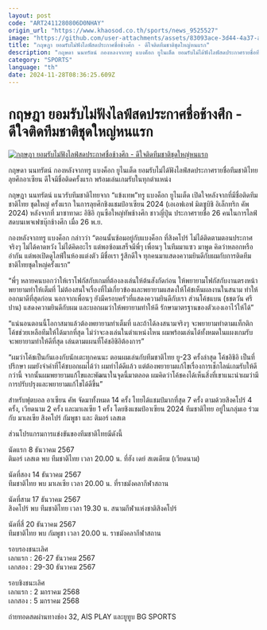 ```yaml
---
layout: post
code: "ART2411280806D0NHAY"
origin_url: "https://www.khaosod.co.th/sports/news_9525527"
image: "https://github.com/user-attachments/assets/83093ace-3d44-4a37-aa2f-b0bba71b9190"
title: "กฤษฎา ยอมรับไม่ฟังไลฟ์สดประกาศชื่อช้างศึก - ดีใจติดทีมชาติชุดใหญ่หนแรก"
description: "กฤษดา นนทรัตน์ กองหลงจากทรู แบงค็อก ยูไนเต็ด ยอมรับไม่ได้ฟังไลฟ์สดประกาศรายชื่อทีมชาติไทย ลุยศึกอาเซียน ดีใจมีชื่อติดครั้งแรก พร้อมเล่นเกมรับในทุกตำแหน่ง"
category: "SPORTS"
language: "th"
date: 2024-11-28T08:36:25.609Z
---
```


# กฤษฎา ยอมรับไม่ฟังไลฟ์สดประกาศชื่อช้างศึก - ดีใจติดทีมชาติชุดใหญ่หนแรก

[![กฤษฎา ยอมรับไม่ฟังไลฟ์สดประกาศชื่อช้างศึก - ดีใจติดทีมชาติชุดใหญ่หนแรก](https://www.khaosod.co.th/wpapp/uploads/2024/11/Kritsada.jpg "กฤษฎา ยอมรับไม่ฟังไลฟ์สดประกาศชื่อช้างศึก - ดีใจติดทีมชาติชุดใหญ่หนแรก")](https://www.khaosod.co.th/wpapp/uploads/2024/11/Kritsada.jpg)

กฤษดา นนทรัตน์ กองหลังจากทรู แบงค็อก ยูไนเต็ด ยอมรับไม่ได้ฟังไลฟ์สดประกาศรายชื่อทีมชาติไทย ลุยศึกอาเซียน ดีใจมีชื่อติดครั้งแรก พร้อมเล่นเกมรับในทุกตำแหน่ง

กฤษฎา นนทรัตน์ แนวรับทีมชาติไทยจาก “แข้งเทพ”ทรู แบงค็อก ยูไนเต็ด เปิดใจหลังจากที่มีชื่อติดทีมชาติไทย ชุดใหญ่ ครั้งแรก ในการลุยศึกชิงแชมป์อาเซียน 2024 (เอเอฟเอฟ มิตซูบิชิ อิเล็กทริก คัพ 2024) หลังจากที่ มาซาทาดะ อิชิอิ กุนซือใหญ่ทัพช้างศึก ชาวญี่ปุ่น ประกาศรายชื่อ 26 คนในการไลฟ์สดบนเพจเฟซบุ๊กช้างศึก เมื่อ 26 พ.ย.

กองหลังจากทรู แบงค็อก กล่าวว่า “ตอนนั้นซ้อมอยู่กับแบงค็อก ที่สิงคโปร์ ไม่ได้ติดตามตอนประกาศ จริงๆ ไม่ได้คาดหวัง ไม่ได้คิดอะไร แต่พอซ้อมเสร็จมีพี่ๆ เพื่อนๆ ในทีมมาแซว มาพูด คิดว่าหลอกหรืออำกัน แต่พอเปิดดูไลฟ์ในห้องแต่งตัว มีชื่อเรา รู้สึกดีใจ ทุกคนมาแสดงความยินดีกับผมกับการติดทีมชาติไทยชุดใหญ่ครั้งแรก”

“พี่ๆ หลายคนบอกว่าให้เราโฟกัสกับเกมที่ต้องลงเล่นให้ต้นสังกัดก่อน ให้พยายามโฟกัสกับงานตรงหน้า พยายามทำให้เต็มที่ ไม่ต้องสนใจเรื่องที่ไม่เกี่ยวข้องและพยายามแสดงให้โค้ชเห็นผลงานในสนาม ทำให้ออกมาดีที่สุดก่อน นอกจากเพื่อนๆ ยังมีครอบครัวที่แสดงความยินดีกับเรา ส่วนโค้ชแบน (ธชตวัน ศรีปาน) แสดงความยินดีกับผม และบอกผมว่าให้พยายามทำให้ดี รักษามาตรฐานของตัวเองเอาไว้ให้ได้”

“แน่นอนตอนนี้โอกาสมาแล้วต้องพยายามทำเต็มที่ และถ้าได้ลงสนามจริงๆ จะพยายามทำตามแท็กติกโค้ชช่วยเหลือทีมให้ได้มากที่สุด ไม่ว่าจะลงเล่นในตำแหน่งไหน ผมพร้อมเล่นได้ทั้งหมดในแผงเกมรับ จะพยายามทำให้ดีที่สุด เล่นตามแผนที่โค้ชอิชิอิต้องการ”

“ผมว่าโค้ชเป็นกันเองกับนักเตะทุกคนนะ ตอนผมเล่นกับทีมชาติไทย ยู-23 ครั้งล่าสุด โค้ชอิชิอิ เป็นที่ปรึกษา ผมยังจำคำที่โค้ชบอกผมได้ว่า ผมทำได้ดีแล้ว แต่ต้องพยายามแก้ไขเรื่องการเช็กไลน์เกมรับให้ดีกว่านี้ จากนั้นผมพยายามแก้ไขและพัฒนาในจุดนี้มาตลอด ผมคิดว่าโค้ชคงได้เห็นสิ่งที่เขาแนะนำผมว่ามีการปรับปรุงและพยายามแก้ไขได้ดีขึ้น”

สำหรับฟุตบอล อาเซียน คัพ จัดมาทั้งหมด 14 ครั้ง ไทยได้แชมป์มากที่สุด 7 ครั้ง ตามด้วยสิงคโปร์ 4 ครั้ง, เวียดนาม 2 ครั้ง และมาเลเซีย 1 ครั้ง โดยชิงแชมป์อาเซียน 2024 ทีมชาติไทย อยู่ในกลุ่มเอ ร่วมกับ มาเลเซีย สิงคโปร์ กัมพูชา และ ติมอร์ เลสเต

ส่วนโปรแกรมการแข่งขันของทีมชาติไทยมีดังนี้

นัดแรก 8 ธันวาคม 2567  
ติมอร์ เลสเต พบ ทีมชาติไทย เวลา 20.00 น. ที่ฮัง เดย์ สเตเดียม (เวียดนาม)

นัดที่สอง 14 ธันวาคม 2567  
ทีมชาติไทย พบ มาเลเซีย เวลา 20.00 น. ที่ราชมังคลากีฬาสถาน

นัดที่สาม 17 ธันวาคม 2567  
สิงคโปร์ พบ ทีมชาติไทย เวลา 19.30 น. สนามกีฬาแห่งชาติสิงคโปร์

นัดที่สี่ 20 ธันวาคม 2567  
ทีมชาติไทย พบ กัมพูชา เวลา 20.00 น. ราชมังคลากีฬาสถาน

รอบรองชนะเลิศ  
เลกแรก : 26-27 ธันวาคม 2567  
เลกสอง : 29-30 ธันวาคม 2567

รอบชิงชนะเลิศ  
เลกแรก : 2 มกราคม 2568  
เลกสอง : 5 มกราคม 2568

ถ่ายทอดสดผ่านทางช่อง 32, AIS PLAY และยูทูบ BG SPORTS